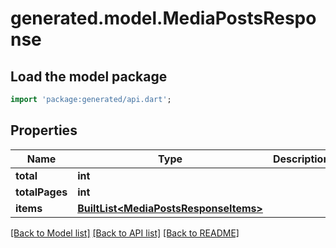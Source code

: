 # generated.model.MediaPostsResponse

## Load the model package
```dart
import 'package:generated/api.dart';
```

## Properties
Name | Type | Description | Notes
------------ | ------------- | ------------- | -------------
**total** | **int** |  | 
**totalPages** | **int** |  | 
**items** | [**BuiltList&lt;MediaPostsResponseItems&gt;**](MediaPostsResponseItems.md) |  | 

[[Back to Model list]](../README.md#documentation-for-models) [[Back to API list]](../README.md#documentation-for-api-endpoints) [[Back to README]](../README.md)


